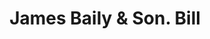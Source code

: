 ---
doi: 10.7916/D8WT05F8
date_other: '1909'
date_other_textual: '1909'
form: printed ephemera
genre:
- Invoices
name:
- James Baily & Son
object_in_context_url: https://biggert.cul.columbia.edu/items/view/ave_biggert_01864
subject_hierarchical_geographic:
- Baltimore, Maryland, United States
subject_name:
- James Baily & Son
title: James Baily & Son. Bill
sort_title: James Baily & Son. Bill
call_number: ave_biggert_01864
coordinates:
- 39.28333333333333,-76.61666666666666
pid: ave_biggert_01864
identifiers: ave_biggert_01864
thumbnail: false
permalink: /biggert/ave_biggert_01864/
layout: iiif-image-page
---